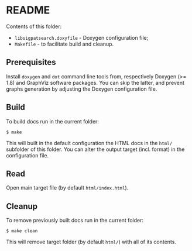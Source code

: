 # README

Contents of this folder:

* `libsigpatsearch.doxyfile` - Doxygen configuration file;
* `Makefile` - to facilitate build and cleanup.

## Prerequisites

Install `doxygen` and `dot` command line tools from, respectively Doxygen
(>= 1.8) and GraphViz software packages. You can skip the latter, and prevent
graphs generation by adjusting the Doxygen configuration file.

## Build

To build docs run in the current folder:

    $ make

This will built in the default configuration the HTML docs in the `html/`
subfolder of this folder. You can alter the output target (incl. format) in the
configuration file.

## Read

Open main target file (by default `html/index.html`).

## Cleanup

To remove previously built docs run in the current folder:

    $ make clean

This will remove target folder (by default `html/`) with all of its contents.
